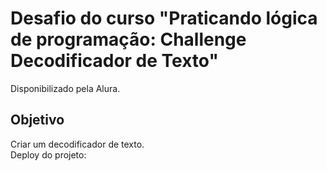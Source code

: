 # Desafio do curso "Praticando lógica de programação: Challenge Decodificador de Texto"
Disponibilizado pela Alura.
## Objetivo
Criar um decodificador de texto.
<br>
Deploy do projeto: 
